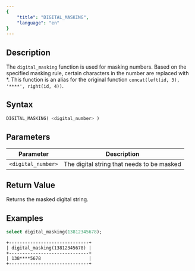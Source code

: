 ```yaml
---
{
    "title": "DIGITAL_MASKING",
    "language": "en"
}
---
```


## Description

The `digital_masking` function is used for masking numbers. Based on the specified masking rule, certain characters in the number are replaced with *. This function is an alias for the original function `concat(left(id, 3), '****', right(id, 4))`.

## Syntax

```sql
DIGITAL_MASKING( <digital_number> )
```

## Parameters

| Parameter | Description |
| -- | -- |
| `<digital_number>` | The digital string that needs to be masked |

## Return Value

Returns the masked digital string.

## Examples

```sql
select digital_masking(13812345678);
```

```
+------------------------------+
| digital_masking(13812345678) |
+------------------------------+
| 138****5678                  |
+------------------------------+
```
